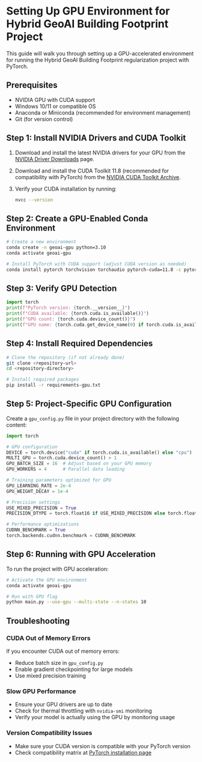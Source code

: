 # Setting Up GPU Environment for Hybrid GeoAI Building Footprint Project

This guide will walk you through setting up a GPU-accelerated environment for running the Hybrid GeoAI Building Footprint regularization project with PyTorch.

## Prerequisites

- NVIDIA GPU with CUDA support
- Windows 10/11 or compatible OS
- Anaconda or Miniconda (recommended for environment management)
- Git (for version control)

## Step 1: Install NVIDIA Drivers and CUDA Toolkit

1. Download and install the latest NVIDIA drivers for your GPU from the [NVIDIA Driver Downloads](https://www.nvidia.com/Download/index.aspx) page.

2. Download and install the CUDA Toolkit 11.8 (recommended for compatibility with PyTorch) from the [NVIDIA CUDA Toolkit Archive](https://developer.nvidia.com/cuda-toolkit-archive).

3. Verify your CUDA installation by running:
   ```bash
   nvcc --version
   ```

## Step 2: Create a GPU-Enabled Conda Environment

```bash
# Create a new environment
conda create -n geoai-gpu python=3.10
conda activate geoai-gpu

# Install PyTorch with CUDA support (adjust CUDA version as needed)
conda install pytorch torchvision torchaudio pytorch-cuda=11.8 -c pytorch -c nvidia
```

## Step 3: Verify GPU Detection

```python
import torch
print(f"PyTorch version: {torch.__version__}")
print(f"CUDA available: {torch.cuda.is_available()}")
print(f"GPU count: {torch.cuda.device_count()}")
print(f"GPU name: {torch.cuda.get_device_name(0) if torch.cuda.is_available() else 'None'}")
```

## Step 4: Install Required Dependencies

```bash
# Clone the repository (if not already done)
git clone <repository-url>
cd <repository-directory>

# Install required packages
pip install -r requirements-gpu.txt
```

## Step 5: Project-Specific GPU Configuration

Create a `gpu_config.py` file in your project directory with the following content:

```python
import torch

# GPU configuration
DEVICE = torch.device("cuda" if torch.cuda.is_available() else "cpu")
MULTI_GPU = torch.cuda.device_count() > 1
GPU_BATCH_SIZE = 16  # Adjust based on your GPU memory
GPU_WORKERS = 4      # Parallel data loading

# Training parameters optimized for GPU
GPU_LEARNING_RATE = 2e-4
GPU_WEIGHT_DECAY = 1e-4

# Precision settings
USE_MIXED_PRECISION = True
PRECISION_DTYPE = torch.float16 if USE_MIXED_PRECISION else torch.float32

# Performance optimizations
CUDNN_BENCHMARK = True
torch.backends.cudnn.benchmark = CUDNN_BENCHMARK
```

## Step 6: Running with GPU Acceleration

To run the project with GPU acceleration:

```bash
# Activate the GPU environment
conda activate geoai-gpu

# Run with GPU flag
python main.py --use-gpu --multi-state --n-states 10
```

## Troubleshooting

### CUDA Out of Memory Errors
If you encounter CUDA out of memory errors:
- Reduce batch size in `gpu_config.py`
- Enable gradient checkpointing for large models
- Use mixed precision training

### Slow GPU Performance
- Ensure your GPU drivers are up to date
- Check for thermal throttling with `nvidia-smi` monitoring
- Verify your model is actually using the GPU by monitoring usage

### Version Compatibility Issues
- Make sure your CUDA version is compatible with your PyTorch version
- Check compatibility matrix at [PyTorch installation page](https://pytorch.org/get-started/locally/)